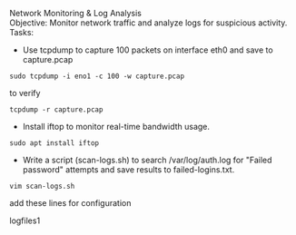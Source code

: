 Network Monitoring & Log Analysis  
Objective: Monitor network traffic and analyze logs for suspicious activity.  
Tasks:

- Use tcpdump to capture 100 packets on interface eth0 and save to capture.pcap

```
sudo tcpdump -i eno1 -c 100 -w capture.pcap
```

to verify
```
tcpdump -r capture.pcap
```



- Install iftop to monitor real-time bandwidth usage.

```
sudo apt install iftop
```



- Write a script (scan-logs.sh) to search /var/log/auth.log for "Failed password" attempts and save results to failed-logins.txt.

```
vim scan-logs.sh
```

add these lines for configuration

logfiles1